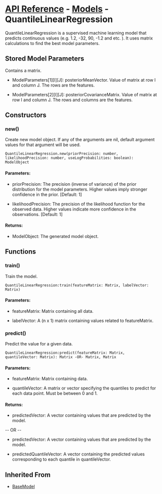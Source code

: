 # [API Reference](../../API.md) - [Models](../Models.md) - QuantileLinearRegression

QuantileLinearRegression is a supervised machine learning model that predicts continuous values (e.g. 1.2, -32, 90, -1.2 and etc. ). It uses matrix calculations to find the best model parameters.

## Stored Model Parameters

Contains a matrix.  

* ModelParameters[1][I][J]: posteriorMeanVector. Value of matrix at row I and column J. The rows are the features.

* ModelParameters[2][I][J]: posteriorCovarianceMatrix. Value of matrix at row I and column J. The rows and columns are the features.

## Constructors

### new()

Create new model object. If any of the arguments are nil, default argument values for that argument will be used.

```
QuantileLinearRegression.new(priorPrecision: number, likelihoodPrecision: number, useLogProbabilities: boolean): ModelObject
```

#### Parameters:

* priorPrecision: The precision (inverse of variance) of the prior distribution for the model parameters. Higher values imply stronger confidence in the prior. [Default: 1]

* likelihoodPrecision: The precision of the likelihood function for the observed data. Higher values indicate more confidence in the observations. [Default: 1]

#### Returns:

* ModelObject: The generated model object.

## Functions

### train()

Train the model.

```
QuantileLinearRegression:train(featureMatrix: Matrix, labelVector: Matrix)
```

#### Parameters:

* featureMatrix: Matrix containing all data.

* labelVector: A (n x 1) matrix containing values related to featureMatrix.

### predict()

Predict the value for a given data.

```
QuantileLinearRegression:predict(featureMatrix: Matrix, quantileVector: Matrix): Matrix -OR- Matrix, Matrix
```

#### Parameters:

* featureMatrix: Matrix containing data.

* quantileVector: A matrix or vector specifying the quantiles to predict for each data point. Must be between 0 and 1.

#### Returns:

* predictedVector: A vector containing values that are predicted by the model.

-- OR --

* predictedVector: A vector containing values that are predicted by the model.

* predictedQuantileVector: A vector containing the predicted values corresponding to each quantile in quantileVector.

## Inherited From

* [BaseModel](BaseModel.md)

